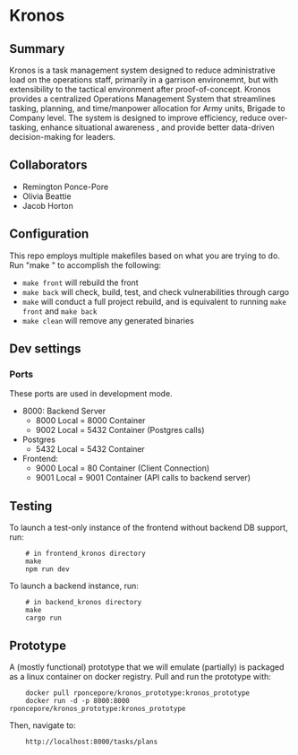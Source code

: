 # Kronos

## Summary
Kronos is a task management system designed to reduce administrative load on the operations staff, primarily in a garrison environemnt, but with extensibility to the tactical environment after proof-of-concept. Kronos provides a centralized Operations Management System that streamlines tasking, planning, and time/manpower allocation for Army units, Brigade to Company level. The system is designed to improve efficiency, reduce over-tasking, enhance situational awareness , and provide better data-driven decision-making for leaders.

## Collaborators
- Remington Ponce-Pore
- Olivia Beattie
- Jacob Horton

## Configuration
This repo employs multiple makefiles based on what you are trying to do. Run "make <args>" to accomplish the following:

- `make front` will rebuild the front
- `make back` will check, build, test, and check vulnerabilities through cargo
- `make` will conduct a full project rebuild, and is equivalent to running `make front` and `make back`
- `make clean` will remove any generated binaries

## Dev settings
### Ports
These ports are used in development mode. 
- 8000: Backend Server
    - 8000 Local = 8000 Container
    - 9002 Local = 5432 Container (Postgres calls)
- Postgres
    - 5432 Local = 5432 Container
- Frontend:
    - 9000 Local = 80 Container (Client Connection)
    - 9001 Local = 9001 Container (API calls to backend server)

## Testing
To launch a test-only instance of the frontend without backend DB support, run:
```
    # in frontend_kronos directory
    make
    npm run dev
```
To launch a backend instance, run:
```
    # in backend_kronos directory
    make
    cargo run
```

## Prototype
A (mostly functional) prototype that we will emulate (partially) is packaged as a linux container on docker registry. Pull and run the prototype with:
```
    docker pull rponcepore/kronos_prototype:kronos_prototype
    docker run -d -p 8000:8000 rponcepore/kronos_prototype:kronos_prototype
```
Then, navigate to:
```
    http://localhost:8000/tasks/plans